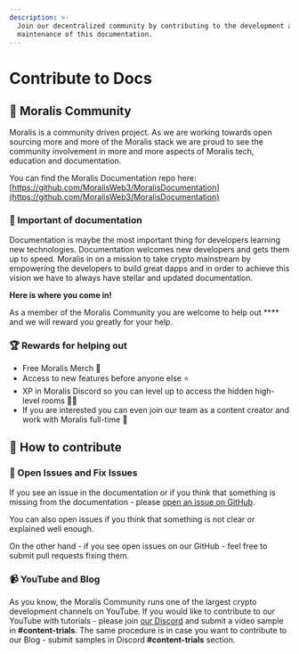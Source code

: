 ```yaml
---
description: >-
  Join our decentralized community by contributing to the development and
  maintenance of this documentation.
---
```


# Contribute to Docs

## 🤝 Moralis Community

Moralis is a community driven project. As we are working towards open sourcing more and more of the Moralis stack we are proud to see the community involvement in more and more aspects of Moralis tech, education and documentation.

You can find the Moralis Documentation repo here: [https://github.com/MoralisWeb3/MoralisDocumentation](https://github.com/MoralisWeb3/MoralisDocumentation)

### 🤔 Important of documentation

Documentation is maybe the most important thing for developers learning new technologies. Documentation welcomes new developers and gets them up to speed. Moralis in on a mission to take crypto mainstream by empowering the developers to build great dapps and in order to achieve this vision we have to always have stellar and updated documentation.

**Here is where you come in!**&#x20;

As a member of the Moralis Community you are welcome to help out **** and we will reward you greatly for your help.

### 🏆 Rewards for helping out

* Free Moralis Merch 🤩
* Access to new features before anyone else ⭐️
* XP in Moralis Discord so you can level up to access the hidden high-level rooms 🧙‍♂️
* If you are interested you can even join our team as a content creator and work with Moralis full-time 🤯

## 💪 How to contribute

### 🛑 Open Issues and Fix Issues

If you see an issue in the documentation or if you think that something is missing from the documentation - please [open an issue on GitHub](https://github.com/MoralisWeb3/MoralisDocumentation/issues).

You can also open issues if you think that something is not clear or explained well enough.

On the other hand - if you see open issues on our GitHub - feel free to submit pull requests fixing them.

### 📹 YouTube and Blog

As you know, the Moralis Community runs one of the largest crypto development channels on YouTube. If you would like to contribute to our YouTube with tutorials - please join [our Discord](https://morals.io/mage) and submit a video sample in **#content-trials**. The same procedure is in case you want to contribute to our Blog - submit samples in Discord **#content-trials** section.



